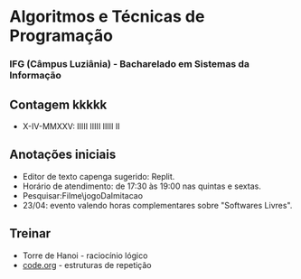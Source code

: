 # Algoritmos e Técnicas de Programação
### IFG (Câmpus Luziânia) - Bacharelado em Sistemas da Informação
## Contagem kkkkk
* X-IV-MMXXV: IIIII IIIII IIIII II
## Anotações iniciais
* Editor de texto capenga sugerido: Replit.
* Horário de atendimento: de 17:30 às 19:00 nas quintas e sextas.
* Pesquisar:Filme\jogoDaImitacao
* 23/04: evento valendo horas complementares sobre  "Softwares Livres".
## Treinar
* Torre de Hanoi - raciocínio lógico
* [code.org](www.code.org) - estruturas de repetição